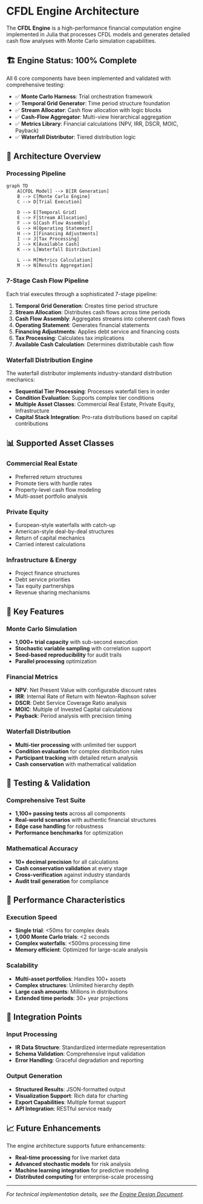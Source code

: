 # CFDL Engine Architecture

The **CFDL Engine** is a high-performance financial computation engine implemented in Julia that processes CFDL models and generates detailed cash flow analyses with Monte Carlo simulation capabilities.

## 🏗️ **Engine Status: 100% Complete**

All 6 core components have been implemented and validated with comprehensive testing:

- ✅ **Monte Carlo Harness**: Trial orchestration framework
- ✅ **Temporal Grid Generator**: Time period structure foundation  
- ✅ **Stream Allocator**: Cash flow allocation with logic blocks
- ✅ **Cash-Flow Aggregator**: Multi-view hierarchical aggregation
- ✅ **Metrics Library**: Financial calculations (NPV, IRR, DSCR, MOIC, Payback)
- ✅ **Waterfall Distributor**: Tiered distribution logic

## 🔧 **Architecture Overview**

### Processing Pipeline

```mermaid
graph TD
    A[CFDL Model] --> B[IR Generation]
    B --> C[Monte Carlo Engine]
    C --> D[Trial Execution]
    
    D --> E[Temporal Grid]
    E --> F[Stream Allocation]
    F --> G[Cash Flow Assembly]
    G --> H[Operating Statement]
    H --> I[Financing Adjustments]
    I --> J[Tax Processing]
    J --> K[Available Cash]
    K --> L[Waterfall Distribution]
    
    L --> M[Metrics Calculation]
    M --> N[Results Aggregation]
```

### 7-Stage Cash Flow Pipeline

Each trial executes through a sophisticated 7-stage pipeline:

1. **Temporal Grid Generation**: Creates time period structure
2. **Stream Allocation**: Distributes cash flows across time periods
3. **Cash Flow Assembly**: Aggregates streams into coherent cash flows
4. **Operating Statement**: Generates financial statements
5. **Financing Adjustments**: Applies debt service and financing costs
6. **Tax Processing**: Calculates tax implications
7. **Available Cash Calculation**: Determines distributable cash flow

### Waterfall Distribution Engine

The waterfall distributor implements industry-standard distribution mechanics:

- **Sequential Tier Processing**: Processes waterfall tiers in order
- **Condition Evaluation**: Supports complex tier conditions
- **Multiple Asset Classes**: Commercial Real Estate, Private Equity, Infrastructure
- **Capital Stack Integration**: Pro-rata distributions based on capital contributions

## 📊 **Supported Asset Classes**

### Commercial Real Estate
- Preferred return structures
- Promote tiers with hurdle rates
- Property-level cash flow modeling
- Multi-asset portfolio analysis

### Private Equity
- European-style waterfalls with catch-up
- American-style deal-by-deal structures
- Return of capital mechanics
- Carried interest calculations

### Infrastructure & Energy
- Project finance structures
- Debt service priorities
- Tax equity partnerships
- Revenue sharing mechanisms

## 🎯 **Key Features**

### Monte Carlo Simulation
- **1,000+ trial capacity** with sub-second execution
- **Stochastic variable sampling** with correlation support
- **Seed-based reproducibility** for audit trails
- **Parallel processing** optimization

### Financial Metrics
- **NPV**: Net Present Value with configurable discount rates
- **IRR**: Internal Rate of Return with Newton-Raphson solver
- **DSCR**: Debt Service Coverage Ratio analysis
- **MOIC**: Multiple of Invested Capital calculations
- **Payback**: Period analysis with precision timing

### Waterfall Distribution
- **Multi-tier processing** with unlimited tier support
- **Condition evaluation** for complex distribution rules
- **Participant tracking** with detailed return analysis
- **Cash conservation** with mathematical validation

## 🧪 **Testing & Validation**

### Comprehensive Test Suite
- **1,100+ passing tests** across all components
- **Real-world scenarios** with authentic financial structures
- **Edge case handling** for robustness
- **Performance benchmarks** for optimization

### Mathematical Accuracy
- **10+ decimal precision** for all calculations
- **Cash conservation validation** at every stage
- **Cross-verification** against industry standards
- **Audit trail generation** for compliance

## 🚀 **Performance Characteristics**

### Execution Speed
- **Single trial**: <50ms for complex deals
- **1,000 Monte Carlo trials**: <2 seconds
- **Complex waterfalls**: <500ms processing time
- **Memory efficient**: Optimized for large-scale analysis

### Scalability
- **Multi-asset portfolios**: Handles 100+ assets
- **Complex structures**: Unlimited hierarchy depth
- **Large cash amounts**: Millions in distributions
- **Extended time periods**: 30+ year projections

## 🔗 **Integration Points**

### Input Processing
- **IR Data Structure**: Standardized intermediate representation
- **Schema Validation**: Comprehensive input validation
- **Error Handling**: Graceful degradation and reporting

### Output Generation
- **Structured Results**: JSON-formatted output
- **Visualization Support**: Rich data for charting
- **Export Capabilities**: Multiple format support
- **API Integration**: RESTful service ready

## 📈 **Future Enhancements**

The engine architecture supports future enhancements:

- **Real-time processing** for live market data
- **Advanced stochastic models** for risk analysis
- **Machine learning integration** for predictive modeling
- **Distributed computing** for enterprise-scale processing

---

*For technical implementation details, see the [Engine Design Document](../../../docs/engine-design.md).*